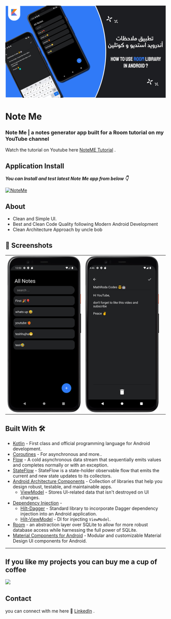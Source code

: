 ![](NoteMe/NoteMe_thumb.jpg)

# **Note Me** 

### **Note Me** | a notes generator app built for a Room tutorial on my YouTube channel

Watch the tutorial on Youtube here [NoteME Tutorial](https://www.youtube.com/watch?v=KS89hz6n3cI) .


## Application Install

***You can Install and test latest Note Me app from below 👇***

[![NoteMe](https://img.shields.io/badge/NotMe✅-APK-red.svg?style=for-the-badge&logo=android)](https://github.com/MathRoda/Dash-Coin-App/releases/latest)

## About
 
- Clean and Simple UI.
- Best and Clean Code Quality following Modern Android Development
- Clean Architecture Approach by uncle bob

## 📸 Screenshots 

|   |   |   |
|---|---|---|
|![](NoteMe/main_screen.png)| ![](NoteMe/note_screen.png) 


## Built With 🛠
- [Kotlin](https://kotlinlang.org/) - First class and official programming language for Android development.
- [Coroutines](https://kotlinlang.org/docs/reference/coroutines-overview.html) - For asynchronous and more..
- [Flow](https://kotlin.github.io/kotlinx.coroutines/kotlinx-coroutines-core/kotlinx.coroutines.flow/-flow/) - A cold asynchronous data stream that sequentially emits values and completes normally or with an exception.
 - [StateFlow](https://developer.android.com/kotlin/flow/stateflow-and-sharedflow) - StateFlow is a state-holder observable flow that emits the current and new state updates to its collectors.
- [Android Architecture Components](https://developer.android.com/topic/libraries/architecture) - Collection of libraries that help you design robust, testable, and maintainable apps.
  - [ViewModel](https://developer.android.com/topic/libraries/architecture/viewmodel) - Stores UI-related data that isn't destroyed on UI changes. 
- [Dependency Injection](https://developer.android.com/training/dependency-injection) - 
  - [Hilt-Dagger](https://dagger.dev/hilt/) - Standard library to incorporate Dagger dependency injection into an Android application.
  - [Hilt-ViewModel](https://developer.android.com/training/dependency-injection/hilt-jetpack) - DI for injecting `ViewModel`.
- [Room](https://developer.android.com/jetpack/androidx/releases/room) - an abstraction layer over SQLite to allow for more robust database access while harnessing the full power of SQLite.
- [Material Components for Android](https://github.com/material-components/material-components-android) - Modular and customizable Material Design UI components for Android.
    
---

## If you like my projects you can buy me a cup of coffee
  
<a href="https://www.buymeacoffee.com/mathroda"><img src="https://img.buymeacoffee.com/button-api/?text=Buy me a coffee&emoji=&slug=VaibhavJaiswal&button_colour=FFDD00&font_colour=000000&font_family=Cookie&outline_colour=000000&coffee_colour=ffffff"></a>


 ## Contact
you can connect with me here 💙 [LinkedIn](https://www.linkedin.com/in/mathroda/) .
